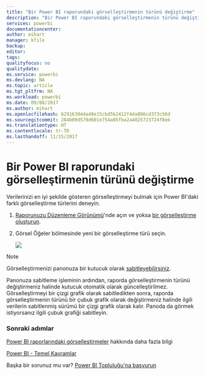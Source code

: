 ```yaml
---
title: "Bir Power BI raporundaki görselleştirmenin türünü değiştirme"
description: "Bir Power BI raporundaki görselleştirmenin türünü değiştirme"
services: powerbi
documentationcenter: 
author: mihart
manager: kfile
backup: 
editor: 
tags: 
qualityfocus: no
qualitydate: 
ms.service: powerbi
ms.devlang: NA
ms.topic: article
ms.tgt_pltfrm: NA
ms.workload: powerbi
ms.date: 09/08/2017
ms.author: mihart
ms.openlocfilehash: 629163044a48e15cbd5b2412f4da886cd373c56d
ms.sourcegitcommit: 284b09d579d601e754a05fba2a4025723724f8eb
ms.translationtype: HT
ms.contentlocale: tr-TR
ms.lasthandoff: 11/15/2017
---
```

# <a name="change-the-type-of-visualization-in-a-power-bi-report"></a>Bir Power BI raporundaki görselleştirmenin türünü değiştirme
Verilerinizi en iyi şekilde gösteren görselleştirmeyi bulmak için Power BI'daki farklı görselleştirme türlerini deneyin. 

1. [Raporunuzu Düzenleme Görünümü](service-reading-view-and-editing-view.md)'nde açın ve yoksa [bir görselleştirme oluşturun](power-bi-report-add-visualizations-i.md).
2. Görsel Öğeler bölmesinde yeni bir görselleştirme türü seçin.  
   
   ![](media/power-bi-report-change-visualization-type/changeviz.gif)

> [!NOTE]
> Görselleştirmenizi panonuza bir kutucuk olarak [sabitleyebilirsiniz](service-dashboard-pin-tile-from-report.md).
> 
> 

Panonuza sabitleme işleminin ardından, raporda görselleştirmenin türünü değiştirmeniz halinde kutucuk otomatik olarak güncelleştirilmez. Görselleştirmeyi bir çizgi grafik olarak sabitledikten sonra, raporda görselleştirmenin türünü bir çubuk grafik olarak değiştirmeniz halinde ilgili verilerin sabitlenmiş sürümü bir çizgi grafik olarak kalır. Panoda da görmek istiyorsanız ilgili çubuk grafiği sabitleyin.

### <a name="next-steps"></a>Sonraki adımlar
[Power BI raporlarındaki görselleştirmeler](power-bi-report-visualizations.md) hakkında daha fazla bilgi

[Power BI - Temel Kavramlar](service-basic-concepts.md)

Başka bir sorunuz mu var? [Power BI Topluluğu'na başvurun](http://community.powerbi.com/)

